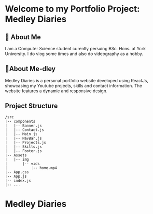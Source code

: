 # Welcome to my Portfolio Project: Medley Diaries 



## 🌟 About Me

I am a Computer Science student curently persuing BSc. Hons. at York University.
I do vlog some times and also do videography as a hobby.

## 📓About Me-dley 

Medley Diaries is a personal portfolio website developed using ReactJs,
showcasing my Youtube projects, skills and contact information.
The website features a dynamic and responsive design.

## Project Structure

```
/src
|-- components
|   |-- Banner.js
|   |-- Contact.js
|   |-- Main.js
|   |-- NavBar.js
|   |-- Projects.js
|   |-- Skills.js
|   |-- Footer.js
|-- Assets
|   |-- img
|       |-- vids
|           |-- home.mp4
|-- App.css
|-- App.js
|-- index.js
|-- ...

```


# Medley Diaries
